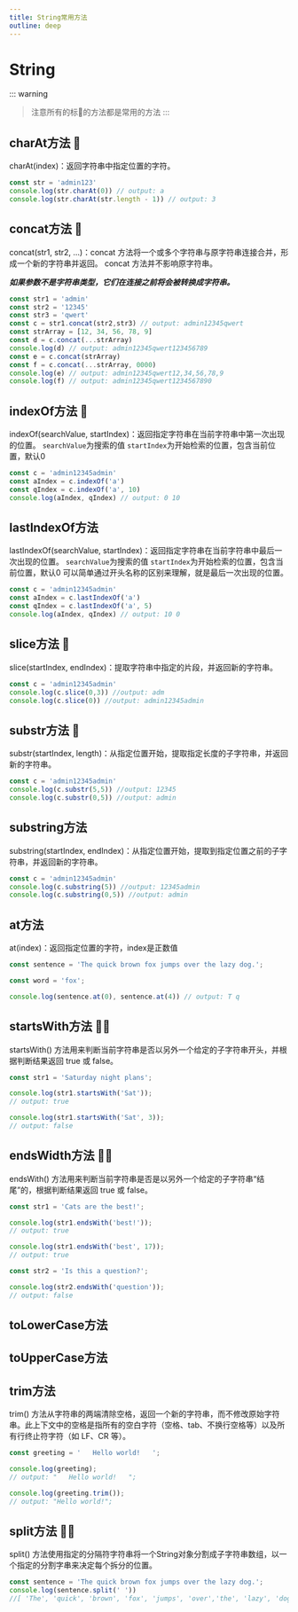 ```yaml
---
title: String常用方法
outline: deep
---
```


# String
::: warning
> 注意所有的标🌟的方法都是常用的方法
:::
## charAt方法 🌟

charAt(index)：返回字符串中指定位置的字符。
```javascript
const str = 'admin123'
console.log(str.charAt(0)) // output: a
console.log(str.charAt(str.length - 1)) // output: 3
```

## concat方法 🌟

concat(str1, str2, ...)：concat 方法将一个或多个字符串与原字符串连接合并，形成一个新的字符串并返回。 concat 方法并不影响原字符串。

<span style="color: var(--vp-c-green);">***如果参数不是字符串类型，它们在连接之前将会被转换成字符串。***</span>
    
```javascript
const str1 = 'admin'
const str2 = '12345'
const str3 = 'qwert'
const c = str1.concat(str2,str3) // output: admin12345qwert
const strArray = [12, 34, 56, 78, 9]
const d = c.concat(...strArray)
console.log(d) // output: admin12345qwert123456789
const e = c.concat(strArray)
const f = c.concat(...strArray, 0000)
console.log(e) // output: admin12345qwert12,34,56,78,9
console.log(f) // output: admin12345qwert1234567890
```

## indexOf方法 🌟

indexOf(searchValue, startIndex)：返回指定字符串在当前字符串中第一次出现的位置。
`searchValue`为搜索的值
`startIndex`为开始检索的位置，包含当前位置，默认0

```javascript
const c = 'admin12345admin'
const aIndex = c.indexOf('a')
const qIndex = c.indexOf('a', 10)
console.log(aIndex, qIndex) // output: 0 10
```

## lastIndexOf方法 

lastIndexOf(searchValue, startIndex)：返回指定字符串在当前字符串中最后一次出现的位置。
`searchValue`为搜索的值
`startIndex`为开始检索的位置，包含当前位置，默认0
可以简单通过开头名称的区别来理解，就是最后一次出现的位置。

```javascript
const c = 'admin12345admin'
const aIndex = c.lastIndexOf('a')
const qIndex = c.lastIndexOf('a', 5)
console.log(aIndex, qIndex) // output: 10 0
```

## slice方法 🌟

slice(startIndex, endIndex)：提取字符串中指定的片段，并返回新的字符串。

```javascript
const c = 'admin12345admin'
console.log(c.slice(0,3)) //output: adm
console.log(c.slice(0)) //output: admin12345admin
```

## substr方法 🌟

substr(startIndex, length)：从指定位置开始，提取指定长度的子字符串，并返回新的字符串。

```javascript
const c = 'admin12345admin'
console.log(c.substr(5,5)) //output: 12345
console.log(c.substr(0,5)) //output: admin
```

## substring方法

substring(startIndex, endIndex)：从指定位置开始，提取到指定位置之前的子字符串，并返回新的字符串。

```javascript
const c = 'admin12345admin'
console.log(c.substring(5)) //output: 12345admin
console.log(c.substring(0,5)) //output: admin
```

## at方法
at(index)：返回指定位置的字符，index是正数值

```javascript
const sentence = 'The quick brown fox jumps over the lazy dog.';

const word = 'fox';

console.log(sentence.at(0), sentence.at(4)) // output: T q
```

## startsWith方法 🌟🌟
startsWith() 方法用来判断当前字符串是否以另外一个给定的子字符串开头，并根据判断结果返回 true 或 false。

```javascript
const str1 = 'Saturday night plans';

console.log(str1.startsWith('Sat'));
// output: true

console.log(str1.startsWith('Sat', 3));
// output: false
```

## endsWidth方法 🌟🌟
endsWith() 方法用来判断当前字符串是否是以另外一个给定的子字符串“结尾”的，根据判断结果返回 true 或 false。

```javascript
const str1 = 'Cats are the best!';

console.log(str1.endsWith('best!'));
// output: true

console.log(str1.endsWith('best', 17));
// output: true

const str2 = 'Is this a question?';

console.log(str2.endsWith('question'));
// output: false
```

## toLowerCase方法

## toUpperCase方法

## trim方法
trim() 方法从字符串的两端清除空格，返回一个新的字符串，而不修改原始字符串。此上下文中的空格是指所有的空白字符（空格、tab、不换行空格等）以及所有行终止符字符（如 LF、CR 等）。

```javascript
const greeting = '   Hello world!   ';

console.log(greeting);
// output: "   Hello world!   ";

console.log(greeting.trim());
// output: "Hello world!";
```

## split方法 🌟🌟
split() 方法使用指定的分隔符字符串将一个String对象分割成子字符串数组，以一个指定的分割字串来决定每个拆分的位置。

```javascript
const sentence = 'The quick brown fox jumps over the lazy dog.';
console.log(sentence.split(' '))
//[ 'The', 'quick', 'brown', 'fox', 'jumps', 'over','the', 'lazy', 'dog.']
```